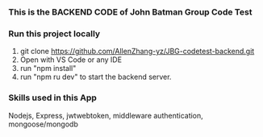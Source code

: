 ### This is the BACKEND CODE of John Batman Group Code Test

### Run this project locally

1. git clone https://github.com/AllenZhang-yz/JBG-codetest-backend.git
2. Open with VS Code or any IDE
3. run "npm install"
4. run "npm ru dev" to start the backend server.

### Skills used in this App

Nodejs, Express, jwtwebtoken, middleware authentication, mongoose/mongodb
